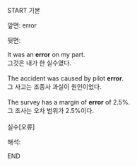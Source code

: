 START
기본

앞면:
error


뒷면:
<div>It was an <strong>error</strong> on my part. </div><div><div>그것은 내가 한 실수였다.</div></div><div><br></div><div><div>The accident was caused by pilot <strong>error</strong>. </div><div><div>그 사고는 조종사 과실이 원인이었다.</div></div></div><div><br></div><div><div>The survey has a margin of <strong>error</strong> of 2.5%. </div><div><div>그 조사는 오차 범위가 2.5%이다.</div></div></div><div><br></div><div>실수[오류]</div>


해석:
<!--ID: 1746614453841-->
END